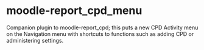 moodle-report_cpd_menu
======================

Companion plugin to moodle-report_cpd; this puts a new CPD Activity menu on the Navigation menu with shortcuts to functions such as adding CPD or administering settings.